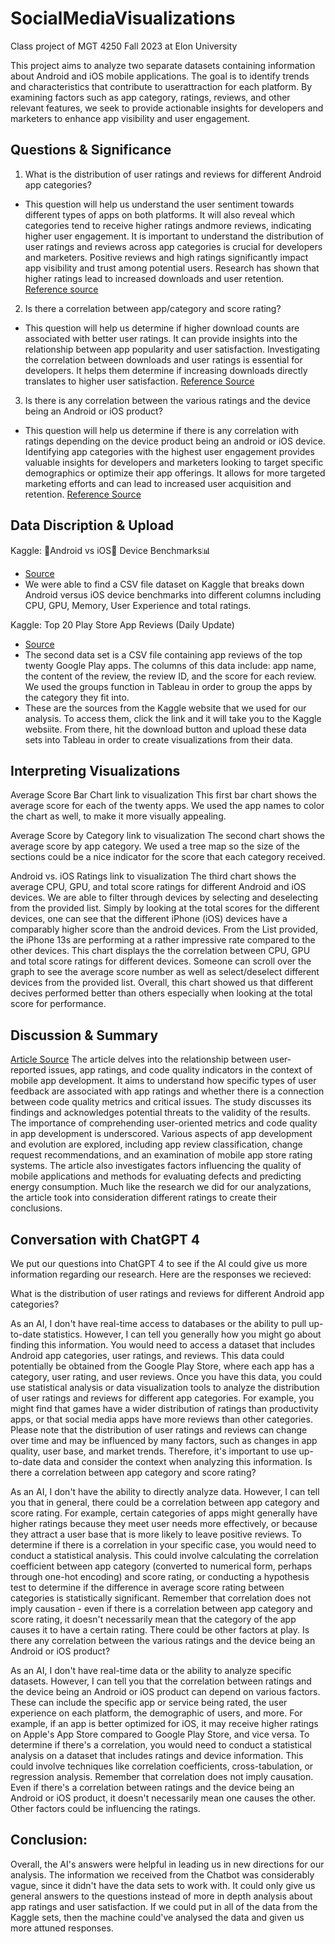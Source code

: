 # SocialMediaVisualizations
Class project of MGT 4250 Fall 2023 at Elon University

This project aims to analyze two separate datasets containing information about Android and iOS mobile applications. The goal is to identify trends and characteristics that contribute to userattraction for each platform. By examining factors such as app category, ratings, reviews, and other relevant features, we seek to provide actionable insights for developers and marketers to enhance app visibility and user engagement.

## Questions & Significance 
1) What is the distribution of user ratings and reviews for different Android app categories?
  -  This question will help us understand the user sentiment towards different types of apps on both platforms. It will also reveal which categories tend to receive higher ratings andmore reviews, indicating higher user engagement. It is important to understand the distribution of user ratings and reviews across app categories is crucial for developers and marketers. Positive reviews and high ratings significantly impact app visibility and trust among potential users. Research has shown that higher ratings lead to increased downloads and user retention.
[Reference source](https://www.alchemer.com/resources/blog/differences-between-ios-and-android-app-ratings-and-reviews/)
2) Is there a correlation between app/category and score rating?
  - This question will help us determine if higher download counts are associated with better user ratings. It can provide insights into the relationship between app popularity and user satisfaction. Investigating the correlation between downloads and user ratings is essential for developers. It helps them determine if increasing downloads directly translates to higher user satisfaction.
[Reference Source](https://www.businessofapps.com/insights/ratings-reviews-affect-consumer-decision-download-apps/)
3) Is there is any correlation between the various ratings and the device being an Android or iOS product?
  - This question will help us determine if there is any correlation with ratings depending on the device product being an android or iOS device.  Identifying app categories with the highest user engagement provides valuable insights for developers and marketers looking to target specific demographics or optimize their app offerings. It allows for more targeted marketing efforts and can lead to increased user acquisition and retention.
[Reference Source](https://www.businessofapps.com/data/most-popular-apps/ )

## Data Discription & Upload
Kaggle: 🤖Android vs iOS🍎 Device Benchmarks📊 
  - [Source](https://www.kaggle.com/datasets/alanjo/android-vs-ios-devices-crossplatform-benchmarks/)
  - We were able to find a CSV file dataset on Kaggle that breaks down Android versus iOS device benchmarks into different columns including CPU, GPU, Memory, User Experience and total ratings.

Kaggle: Top 20 Play Store App Reviews (Daily Update) 
  - [Source](https://www.kaggle.com/datasets/odins0n/top-20-play-store-app-reviews-daily-update)
  - The second data set is a CSV file containing app reviews of the top twenty Google Play apps. The columns of this data include: app name, the content of the review, the review ID, and the score for each review. We used the groups function in Tableau in order to group the apps by the category they fit into.
  - These are the sources from the Kaggle website that we used for our analysis. To access them, click the link and it will take you to the Kaggle websiite. From there, hit the download button and upload these data sets into Tableau in order to create visualizations from their data.

## Interpreting Visualizations
Average Score Bar Chart link to visualization
This first bar chart shows the average score for each of the twenty apps. We used the app names to color the chart as well, to make it more visually appealing.

Average Score by Category link to visualization
The second chart shows the average score by app category. We used a tree map so the size of the sections could be a nice indicator for the score that each category received.

Android vs. iOS Ratings link to visualization
The third chart shows the average CPU, GPU, and total score ratings for different Android and iOS devices. We are able to filter through devices by selecting and deselecting from the provided list. 
Simply by looking at the total scores for the different devices, one can see that the different iPhone (iOS) devices have a comparably higher score than the android devices. From the List provided, the iPhone 13s are performing at a rather impressive rate compared to the other devices. 
This chart displays the the correlation between CPU, GPU and total score ratings for different devices. Someone can scroll over the graph to see the average score number as well as select/deselect different devices from the provided list. Overall, this chart showed us that different decives performed better than others especially when looking at the total score for performance. 

## Discussion & Summary
[Article Source](https://onlinelibrary.wiley.com/doi/epdf/10.1002/smr.2316)
The article delves into the relationship between user-reported issues, app ratings, and code quality indicators in the context of mobile app development. It aims to understand how specific types of user feedback are associated with app ratings and whether there is a connection between code quality metrics and critical issues. The study discusses its findings and acknowledges potential threats to the validity of the results. The importance of comprehending user-oriented metrics and code quality in app development is underscored. Various aspects of app development and evolution are explored, including app review classification, change request recommendations, and an examination of mobile app store rating systems. The article also investigates factors influencing the quality of mobile applications and methods for evaluating defects and predicting energy consumption. Much like the research we did for our analyzations, the article took into consideration different ratings to create their conclusions. 

## Conversation with ChatGPT 4
We put our questions into ChatGPT 4 to see if the AI could give us more information regarding our research. Here are the responses we recieved:

What is the distribution of user ratings and reviews for different Android app categories?

As an AI, I don't have real-time access to databases or the ability to pull up-to-date statistics. However, I can tell you generally how you might go about finding this information. You would need to access a dataset that includes Android app categories, user ratings, and reviews. This data could potentially be obtained from the Google Play Store, where each app has a category, user rating, and user reviews. Once you have this data, you could use statistical analysis or data visualization tools to analyze the distribution of user ratings and reviews for different app categories. For example, you might find that games have a wider distribution of ratings than productivity apps, or that social media apps have more reviews than other categories. Please note that the distribution of user ratings and reviews can change over time and may be influenced by many factors, such as changes in app quality, user base, and market trends. Therefore, it's important to use up-to-date data and consider the context when analyzing this information.
Is there a correlation between app category and score rating?

As an AI, I don't have the ability to directly analyze data. However, I can tell you that in general, there could be a correlation between app category and score rating. For example, certain categories of apps might generally have higher ratings because they meet user needs more effectively, or because they attract a user base that is more likely to leave positive reviews. To determine if there is a correlation in your specific case, you would need to conduct a statistical analysis. This could involve calculating the correlation coefficient between app category (converted to numerical form, perhaps through one-hot encoding) and score rating, or conducting a hypothesis test to determine if the difference in average score rating between categories is statistically significant. Remember that correlation does not imply causation - even if there is a correlation between app category and score rating, it doesn't necessarily mean that the category of the app causes it to have a certain rating. There could be other factors at play.
Is there any correlation between the various ratings and the device being an Android or iOS product?

As an AI, I don't have real-time data or the ability to analyze specific datasets. However, I can tell you that the correlation between ratings and the device being an Android or iOS product can depend on various factors. These can include the specific app or service being rated, the user experience on each platform, the demographic of users, and more. For example, if an app is better optimized for iOS, it may receive higher ratings on Apple's App Store compared to Google Play Store, and vice versa. To determine if there's a correlation, you would need to conduct a statistical analysis on a dataset that includes ratings and device information. This could involve techniques like correlation coefficients, cross-tabulation, or regression analysis. Remember that correlation does not imply causation. Even if there's a correlation between ratings and the device being an Android or iOS product, it doesn't necessarily mean one causes the other. Other factors could be influencing the ratings.

## Conclusion:
Overall, the AI's answers were helpful in leading us in new directions for our analysis. The information we received from the Chatbot was considerably vague, since it didn't have the data sets to work with. It could only give us general answers to the questions instead of more in depth analysis about app ratings and user satisfaction. If we could put in all of the data from the Kaggle sets, then the machine could've analysed the data and given us more attuned responses.

